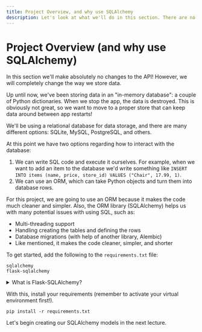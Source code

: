```yaml
---
title: Project Overview, and why use SQLAlchemy
description: Let's look at what we'll do in this section. There are no changes to the client-facing API at all, just changes internally to how we store data.
---
```


# Project Overview (and why use SQLAlchemy)

In this section we'll make absolutely no changes to the API! However, we will completely change the way we store data.

Up until now, we've been storing data in an "in-memory database": a couple of Python dictionaries. When we stop the app, the data is destroyed. This is obviously not great, so we want to move to a proper store that can keep data around between app restarts!

We'll be using a relational database for data storage, and there are many different options: SQLite, MySQL, PostgreSQL, and others.

At this point we have two options regarding how to interact with the database:

1. We can write SQL code and execute it ourselves. For example, when we want to add an item to the database we'd write something like `INSERT INTO items (name, price, store_id) VALUES ("Chair", 17.99, 1)`.
2. We can use an ORM, which can take Python objects and turn them into database rows.

For this project, we are going to use an ORM because it makes the code much cleaner and simpler. Also, the ORM library (SQLAlchemy) helps us with many potential issues with using SQL, such as:

- Multi-threading support
- Handling creating the tables and defining the rows
- Database migrations (with help of another library, Alembic)
- Like mentioned, it makes the code cleaner, simpler, and shorter

To get started, add the following to the `requirements.txt` file:

```text title="requirements.txt"
sqlalchemy
flask-sqlalchemy
```

<details>
  <summary>What is Flask-SQLAlchemy?</summary>
  <div>
    <p>SQLAlchemy is the ORM library, that helps map Python classes to database tables and columns, and turns Python objects of those classes into specific rows.</p>
    <p>Flask-SQLAlchemy is a Flask extension which helps connect SQLAlchemy to Flask apps.</p>
  </div>
</details>

With this, install your requirements (remember to activate your virtual environment first!).

```
pip install -r requirements.txt
```

Let's begin creating our SQLAlchemy models in the next lecture.